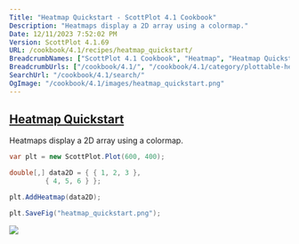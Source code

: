 ```yaml
---
Title: "Heatmap Quickstart - ScottPlot 4.1 Cookbook"
Description: "Heatmaps display a 2D array using a colormap."
Date: 12/11/2023 7:52:02 PM
Version: ScottPlot 4.1.69
URL: /cookbook/4.1/recipes/heatmap_quickstart/
BreadcrumbNames: ["ScottPlot 4.1 Cookbook", "Heatmap", "Heatmap Quickstart"]
BreadcrumbUrls: ["/cookbook/4.1/", "/cookbook/4.1/category/plottable-heatmap", "/cookbook/4.1/recipes/heatmap_quickstart/"]
SearchUrl: "/cookbook/4.1/search/"
OgImage: "/cookbook/4.1/images/heatmap_quickstart.png"
---
```


<h2><a href='/cookbook/4.1/recipes/heatmap_quickstart/'>Heatmap Quickstart</a></h2>

Heatmaps display a 2D array using a colormap.

```cs
var plt = new ScottPlot.Plot(600, 400);

double[,] data2D = { { 1, 2, 3 },
         { 4, 5, 6 } };

plt.AddHeatmap(data2D);

plt.SaveFig("heatmap_quickstart.png");
```

<img src='../../images/heatmap_quickstart.png' class='d-block mx-auto my-5' />


